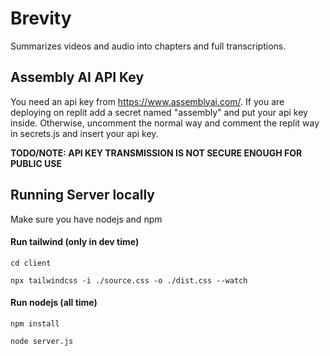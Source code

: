 # Brevity
Summarizes videos and audio into chapters and full transcriptions.

## Assembly AI API Key
You need an api key from https://www.assemblyai.com/.
If you are deploying on replit add a secret named "assembly" and put your api key inside.
Otherwise, uncomment the normal way and comment the replit way in secrets.js and insert your api key.

**TODO/NOTE: API KEY TRANSMISSION IS NOT SECURE ENOUGH FOR PUBLIC USE**

## Running Server locally
Make sure you have nodejs and npm

#### Run tailwind (only in dev time)
`cd client`

`npx tailwindcss -i ./source.css -o ./dist.css --watch`

#### Run nodejs (all time)
`npm install`

`node server.js`
